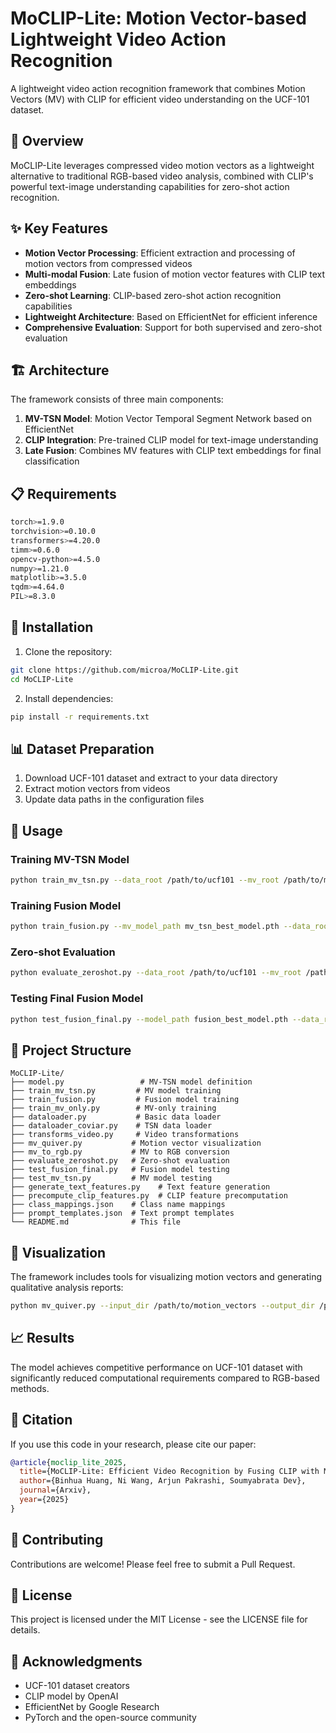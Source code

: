 # MoCLIP-Lite: Motion Vector-based Lightweight Video Action Recognition

A lightweight video action recognition framework that combines Motion Vectors (MV) with CLIP for efficient video understanding on the UCF-101 dataset.

## 🎯 Overview

MoCLIP-Lite leverages compressed video motion vectors as a lightweight alternative to traditional RGB-based video analysis, combined with CLIP's powerful text-image understanding capabilities for zero-shot action recognition.

## ✨ Key Features

- **Motion Vector Processing**: Efficient extraction and processing of motion vectors from compressed videos
- **Multi-modal Fusion**: Late fusion of motion vector features with CLIP text embeddings
- **Zero-shot Learning**: CLIP-based zero-shot action recognition capabilities
- **Lightweight Architecture**: Based on EfficientNet for efficient inference
- **Comprehensive Evaluation**: Support for both supervised and zero-shot evaluation

## 🏗️ Architecture

The framework consists of three main components:

1. **MV-TSN Model**: Motion Vector Temporal Segment Network based on EfficientNet
2. **CLIP Integration**: Pre-trained CLIP model for text-image understanding
3. **Late Fusion**: Combines MV features with CLIP text embeddings for final classification

## 📋 Requirements

```bash
torch>=1.9.0
torchvision>=0.10.0
transformers>=4.20.0
timm>=0.6.0
opencv-python>=4.5.0
numpy>=1.21.0
matplotlib>=3.5.0
tqdm>=4.64.0
PIL>=8.3.0
```

## 🚀 Installation

1. Clone the repository:
```bash
git clone https://github.com/microa/MoCLIP-Lite.git
cd MoCLIP-Lite
```

2. Install dependencies:
```bash
pip install -r requirements.txt
```

## 📊 Dataset Preparation

1. Download UCF-101 dataset and extract to your data directory
2. Extract motion vectors from videos
3. Update data paths in the configuration files

## 🔧 Usage

### Training MV-TSN Model

```bash
python train_mv_tsn.py --data_root /path/to/ucf101 --mv_root /path/to/motion_vectors
```

### Training Fusion Model

```bash
python train_fusion.py --mv_model_path mv_tsn_best_model.pth --data_root /path/to/ucf101
```

### Zero-shot Evaluation

```bash
python evaluate_zeroshot.py --data_root /path/to/ucf101 --mv_root /path/to/motion_vectors
```

### Testing Final Fusion Model

```bash
python test_fusion_final.py --model_path fusion_best_model.pth --data_root /path/to/ucf101
```

## 📁 Project Structure

```
MoCLIP-Lite/
├── model.py                 # MV-TSN model definition
├── train_mv_tsn.py         # MV model training
├── train_fusion.py         # Fusion model training
├── train_mv_only.py        # MV-only training
├── dataloader.py           # Basic data loader
├── dataloader_coviar.py    # TSN data loader
├── transforms_video.py     # Video transformations
├── mv_quiver.py           # Motion vector visualization
├── mv_to_rgb.py           # MV to RGB conversion
├── evaluate_zeroshot.py   # Zero-shot evaluation
├── test_fusion_final.py   # Fusion model testing
├── test_mv_tsn.py         # MV model testing
├── generate_text_features.py    # Text feature generation
├── precompute_clip_features.py  # CLIP feature precomputation
├── class_mappings.json    # Class name mappings
├── prompt_templates.json  # Text prompt templates
└── README.md              # This file
```

## 🎨 Visualization

The framework includes tools for visualizing motion vectors and generating qualitative analysis reports:

```bash
python mv_quiver.py --input_dir /path/to/motion_vectors --output_dir /path/to/visualizations
```

## 📈 Results

The model achieves competitive performance on UCF-101 dataset with significantly reduced computational requirements compared to RGB-based methods.

## 📝 Citation

If you use this code in your research, please cite our paper:

```bibtex
@article{moclip_lite_2025,
  title={MoCLIP-Lite: Efficient Video Recognition by Fusing CLIP with Motion Vectors},
  author={Binhua Huang, Ni Wang, Arjun Pakrashi, Soumyabrata Dev},
  journal={Arxiv},
  year={2025}
}
```

## 🤝 Contributing

Contributions are welcome! Please feel free to submit a Pull Request.

## 📄 License

This project is licensed under the MIT License - see the LICENSE file for details.

## 🙏 Acknowledgments

- UCF-101 dataset creators
- CLIP model by OpenAI
- EfficientNet by Google Research
- PyTorch and the open-source community
